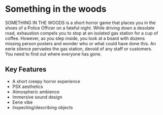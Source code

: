 # Something in the woods
 SOMETHING IN THE WOODS is a short horror game that places you in the shoes of a Police Officer on a fateful night. While driving down a desolate road, exhaustion compels you to stop at an isolated gas station for a cup of coffee. However, as you step inside, you look at a board with dozens missing person posters and wonder who or what could have done this. An eerie silence pervades the gas station, devoid of any staff or customers. You need to find out where everyone has gone. 

 ## Key Features
* A short creepy horror experience
* PSX aesthetics
* Atmospheric ambience
* Immersive sound design
* Eerie vibe
* Inspecting/describing objects

 
